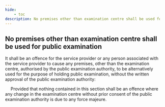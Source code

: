 ```yaml
---
hide:
    - toc
description: No premises other than examination centre shall be used for public examination
---
```


## No premises other than examination centre shall be used for public examination

It shall be an offence for the service provider or any person associated with the service provider to cause any premises, other than the examination centre, authorised by the public examination authority, to be alternatively used for the purpose of holding public examination, without the written approval of the public examination authority: </p>&emsp; Provided that nothing contained in this section shall be an offence where any change in the examination centre without prior consent of the public examination authority is due to any force majeure.
